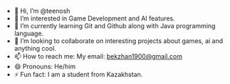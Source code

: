 - 👋 Hi, I’m @teenosh
- 👀 I’m interested in Game Development and AI features.
- 🌱 I’m currently learning Git and Github along with Java programming language.
- 💞️ I’m looking to collaborate on interesting projects about games, ai and anything cool.
- 📫 How to reach me: My email: bekzhan1900@gmail.com
- 😄 Pronouns: He/him
- ⚡ Fun fact: I am a student from Kazakhstan.
